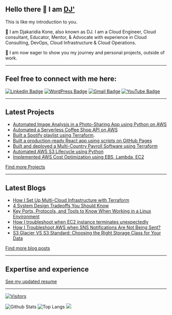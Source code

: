 ## Hello there 👋 I am [DJ'](https://cloudwithdj.com/)

This is like my introduction to you. 

🔭 I am Djakaridia Kone, also known as DJ. I am a Cloud Engineer, Cloud consultant, Educator, Mentor, & Advocate with experience in Cloud Consulting, DevOps, Cloud Infrastructure & Cloud Operations. 

🌱 I am now eager to show you my journey and personal projects, outside of work.


---

## Feel free to connect with me here:

[![Linkedin Badge](https://img.shields.io/badge/-LinkedIn-blue?style=flat-square&logo=Linkedin&logoColor=white&link=https://www.linkedin.com/in/djakaridiakone/)](https://www.linkedin.com/in/djakaridiakone/)
[![WordPress Badge](https://img.shields.io/badge/Website-21759B?style=flat-square&logo=wordpress&logoColor=white&link=https://cloudwithdj.com)](https://cloudwithdj.com)
[![Gmail Badge](https://img.shields.io/badge/-Email-c14438?style=flat-square&logo=Gmail&logoColor=white&link=mailto:djkone2025@gmail.com)](mailto:djkone2025@gmail.com)
[![YouTube Badge](https://img.shields.io/badge/Newsletter-FF0000?style=flat-square&logo=convertkit&logoColor=white&link=https://www.whatsnewcloud.com/)](https://www.whatsnewcloud.com/)


---

## Latest Projects

- [Automated Image Analysis in a Photo-Sharing App using Python on AWS](https://github.com/djcloudking/photo-sharing-application-project)
- [Automated a Serverless Coffee Shop API on AWS](https://github.com/djcloudking/coffee-shop-crud-api-node-js-project)
- [Built a Spotify playlist using Terraform](https://cloudwithdj.com/creating-a-spotify-playlist-with-terraform/).
- [Built a production-ready React app using scripts on GitHub Pages](https://cloudwithdj.com/i-built-a-production-ready-react-app-and-deployed-it-with-github-pages/)
- [Built and deployed a Multi-Country Payroll Software using Terraform](https://github.com/djcloudking/terraform-projects/tree/main/13_Hybrid%20cloud%20deployment)
- [Automated AWS S3 Lifecycle using Python](https://github.com/djcloudking/automate-s3-lifecycle-policies)
- [Implemented AWS Cost Optimization using EBS, Lambda, EC2](https://github.com/djcloudking/aws-cost-optimization-with-ebs-snapshot-and-lambda-project)

[Find more Projects ](https://github.com/djcloudking?tab=repositories)


---

## Latest Blogs

- <a href="https://cloudwithdj.com/how-i-set-up-multi-cloud-infrastructure-with-terraform/"> How I Set Up Multi-Cloud Infrastructure with Terraform</a>
- <a href="https://cloudwithdj.com/4-system-design-tradeoffs-you-should-know/"> 4 System Design Tradeoffs You Should Know </a>
- <a href="https://cloudwithdj.com/key-ports-protocols-and-tools-to-know-when-working-in-a-linux-environment/">Key Ports, Protocols, and Tools to Know When Working in a Linux Environment </a>
- <a href="https://cloudwithdj.com/how-i-troubleshoot-when-ec2-instance-terminates-unexpectedly/"> How I troubleshoot when EC2 instance terminates unexpectedly </a>
- <a href="https://cloudwithdj.com/how-i-troubleshoot-aws-when-sns-notifications-are-not-being-sent/"> How I Troubleshoot AWS when SNS Notifications Are Not Being Sent? </a>
- <a href="https://cloudwithdj.com/s3-glacier-vs-s3-standard-choosing-the-right-storage-class-for-your-data/"> S3 Glacier VS S3 Standard: Choosing the Right Storage Class for Your Data </a>

[Find more blog posts](https://cloudwithdj.com.blog)
  

---

## Expertise and experience

[See my updated resume](https://github.com/djcloudking/resume-portfolio)


---

[![Visitors](https://api.visitorbadge.io/api/visitors?path=djcloudking%2Fdjcloudking&label=VISITORS&countColor=%23263759)](https://visitorbadge.io/status?path=djcloudking%2Fdjcloudking)

![Github Stats](https://github-readme-stats.vercel.app/api?username=djcloudking&count_private=true&show_icons=true&include_all_commits=true)
![Top Langs](https://github-readme-stats.vercel.app/api/top-langs/?username=djcloudking&hide=TeX&layout=compact) 
[![](https://github-profile-summary-cards.vercel.app/api/cards/most-commit-language?username=djcloudking&theme=default)](https://github.com/vn7n24fzkq/github-profile-summary-cards)
